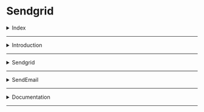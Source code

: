 # Sendgrid

<details>
<summary>Index</summary>

## Index

- Introduction
- Sendgrid
- Documentation

</details>

---

<details>
<summary>Introduction</summary>

## Introduction

</details>

---

<details>
<summary>Sendgrid</summary>

## Sendgrid

![Sendgrid](./Assets/01-architecture.png)

</details>

---

<details>
<summary>SendEmail</summary>

## SendEmail

1. Create Message
2. Config the sendgrid
3. send email

</details>

---

<details>
<summary>Documentation</summary>

## Documentation

</details>

---
